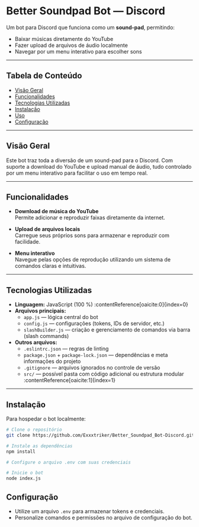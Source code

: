 #  Better Soundpad Bot — Discord

Um bot para Discord que funciona como um **sound-pad**, permitindo:

- Baixar músicas diretamente do YouTube  
- Fazer upload de arquivos de áudio localmente  
- Navegar por um menu interativo para escolher sons

---

##  Tabela de Conteúdo

- [Visão Geral](#visão-geral)  
- [Funcionalidades](#funcionalidades)  
- [Tecnologias Utilizadas](#tecnologias-utilizadas)  
- [Instalação](#instalação)  
- [Uso](#uso)  
- [Configuração](#configuração)  

---

##  Visão Geral

Este bot traz toda a diversão de um sound-pad para o Discord. Com suporte a download do YouTube e upload manual de áudio, tudo controlado por um menu interativo para facilitar o uso em tempo real.

---

##  Funcionalidades

-  **Download de música do YouTube**  
  Permite adicionar e reproduzir faixas diretamente da internet.

-  **Upload de arquivos locais**  
  Carregue seus próprios sons para armazenar e reproduzir com facilidade.

-  **Menu interativo**  
  Navegue pelas opções de reprodução utilizando um sistema de comandos claras e intuitivas.

---

##  Tecnologias Utilizadas

- **Linguagem:** JavaScript (100 %) :contentReference[oaicite:0]{index=0}  
- **Arquivos principais:**
  - `app.js` — lógica central do bot  
  - `config.js` — configurações (tokens, IDs de servidor, etc.)  
  - `slashBuilder.js` — criação e gerenciamento de comandos via barra (slash commands)  
- **Outros arquivos:**
  - `.eslintrc.json` — regras de linting  
  - `package.json` + `package-lock.json` — dependências e meta informações do projeto  
  - `.gitignore` — arquivos ignorados no controle de versão  
  - `src/` — possível pasta com código adicional ou estrutura modular :contentReference[oaicite:1]{index=1}

---

## Instalação
Para hospedar o bot localmente:
```bash
# Clone o repositório
git clone https://github.com/Exxxtriker/Better_Soundpad_Bot-Discord.git

# Instale as dependências
npm install

# Configure o arquivo .env com suas credenciais

# Inicie o bot
node index.js
```

## Configuração
- Utilize um arquivo `.env` para armazenar tokens e credenciais.
- Personalize comandos e permissões no arquivo de configuração do bot.
